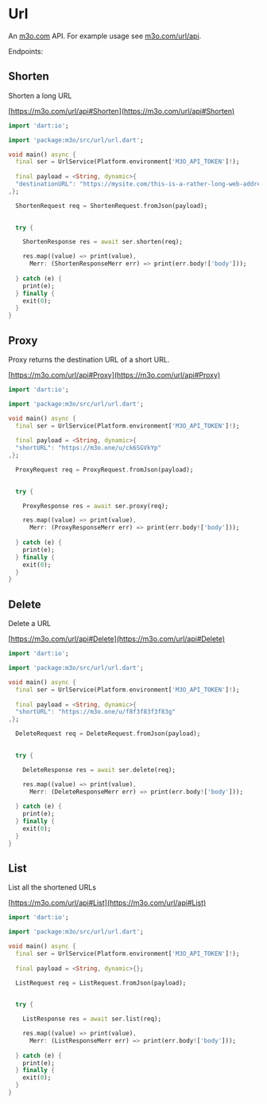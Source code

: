# Url

An [m3o.com](https://m3o.com) API. For example usage see [m3o.com/url/api](https://m3o.com/url/api).

Endpoints:

## Shorten

Shorten a long URL


[https://m3o.com/url/api#Shorten](https://m3o.com/url/api#Shorten)

```dart
import 'dart:io';

import 'package:m3o/src/url/url.dart';

void main() async {
  final ser = UrlService(Platform.environment['M3O_API_TOKEN']!);
 
  final payload = <String, dynamic>{
  "destinationURL": "https://mysite.com/this-is-a-rather-long-web-address"
,};

  ShortenRequest req = ShortenRequest.fromJson(payload);

  
  try {

	ShortenResponse res = await ser.shorten(req);

    res.map((value) => print(value),
	  Merr: (ShortenResponseMerr err) => print(err.body!['body']));	
  
  } catch (e) {
    print(e);
  } finally {
    exit(0);
  }
}
```
## Proxy

Proxy returns the destination URL of a short URL.


[https://m3o.com/url/api#Proxy](https://m3o.com/url/api#Proxy)

```dart
import 'dart:io';

import 'package:m3o/src/url/url.dart';

void main() async {
  final ser = UrlService(Platform.environment['M3O_API_TOKEN']!);
 
  final payload = <String, dynamic>{
  "shortURL": "https://m3o.one/u/ck6SGVkYp"
,};

  ProxyRequest req = ProxyRequest.fromJson(payload);

  
  try {

	ProxyResponse res = await ser.proxy(req);

    res.map((value) => print(value),
	  Merr: (ProxyResponseMerr err) => print(err.body!['body']));	
  
  } catch (e) {
    print(e);
  } finally {
    exit(0);
  }
}
```
## Delete

Delete a URL


[https://m3o.com/url/api#Delete](https://m3o.com/url/api#Delete)

```dart
import 'dart:io';

import 'package:m3o/src/url/url.dart';

void main() async {
  final ser = UrlService(Platform.environment['M3O_API_TOKEN']!);
 
  final payload = <String, dynamic>{
  "shortURL": "https://m3o.one/u/f8f3f83f3f83g"
,};

  DeleteRequest req = DeleteRequest.fromJson(payload);

  
  try {

	DeleteResponse res = await ser.delete(req);

    res.map((value) => print(value),
	  Merr: (DeleteResponseMerr err) => print(err.body!['body']));	
  
  } catch (e) {
    print(e);
  } finally {
    exit(0);
  }
}
```
## List

List all the shortened URLs


[https://m3o.com/url/api#List](https://m3o.com/url/api#List)

```dart
import 'dart:io';

import 'package:m3o/src/url/url.dart';

void main() async {
  final ser = UrlService(Platform.environment['M3O_API_TOKEN']!);
 
  final payload = <String, dynamic>{};

  ListRequest req = ListRequest.fromJson(payload);

  
  try {

	ListResponse res = await ser.list(req);

    res.map((value) => print(value),
	  Merr: (ListResponseMerr err) => print(err.body!['body']));	
  
  } catch (e) {
    print(e);
  } finally {
    exit(0);
  }
}
```
